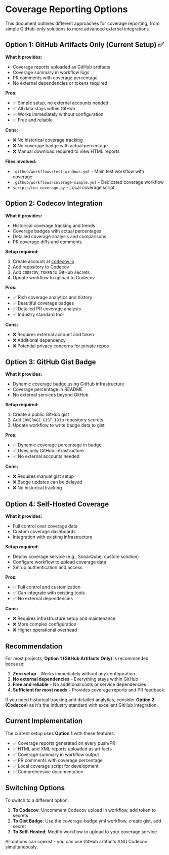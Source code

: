 # Coverage Reporting Options

This document outlines different approaches for coverage reporting, from simple GitHub-only solutions to more advanced external integrations.

## Option 1: GitHub Artifacts Only (Current Setup) ✅

**What it provides:**
- Coverage reports uploaded as GitHub artifacts
- Coverage summary in workflow logs
- PR comments with coverage percentage
- No external dependencies or tokens required

**Pros:**
- ✅ Simple setup, no external accounts needed
- ✅ All data stays within GitHub
- ✅ Works immediately without configuration
- ✅ Free and reliable

**Cons:**
- ❌ No historical coverage tracking
- ❌ No coverage badge with actual percentage
- ❌ Manual download required to view HTML reports

**Files involved:**
- `.github/workflows/test-windows.yml` - Main test workflow with coverage
- `.github/workflows/coverage-simple.yml` - Dedicated coverage workflow
- `scripts/run_coverage.py` - Local coverage script

## Option 2: Codecov Integration

**What it provides:**
- Historical coverage tracking and trends
- Coverage badges with actual percentages
- Detailed coverage analysis and comparisons
- PR coverage diffs and comments

**Setup required:**
1. Create account at [codecov.io](https://codecov.io)
2. Add repository to Codecov
3. Add `CODECOV_TOKEN` to GitHub secrets
4. Update workflow to upload to Codecov

**Pros:**
- ✅ Rich coverage analytics and history
- ✅ Beautiful coverage badges
- ✅ Detailed PR coverage analysis
- ✅ Industry standard tool

**Cons:**
- ❌ Requires external account and token
- ❌ Additional dependency
- ❌ Potential privacy concerns for private repos

## Option 3: GitHub Gist Badge

**What it provides:**
- Dynamic coverage badge using GitHub infrastructure
- Coverage percentage in README
- No external services beyond GitHub

**Setup required:**
1. Create a public GitHub gist
2. Add `COVERAGE_GIST_ID` to repository secrets
3. Update workflow to write badge data to gist

**Pros:**
- ✅ Dynamic coverage percentage in badge
- ✅ Uses only GitHub infrastructure
- ✅ No external accounts needed

**Cons:**
- ❌ Requires manual gist setup
- ❌ Badge updates can be delayed
- ❌ No historical tracking

## Option 4: Self-Hosted Coverage

**What it provides:**
- Full control over coverage data
- Custom coverage dashboards
- Integration with existing infrastructure

**Setup required:**
- Deploy coverage service (e.g., SonarQube, custom solution)
- Configure workflow to upload coverage data
- Set up authentication and access

**Pros:**
- ✅ Full control and customization
- ✅ Can integrate with existing tools
- ✅ No external dependencies

**Cons:**
- ❌ Requires infrastructure setup and maintenance
- ❌ More complex configuration
- ❌ Higher operational overhead

## Recommendation

For most projects, **Option 1 (GitHub Artifacts Only)** is recommended because:

1. **Zero setup** - Works immediately without any configuration
2. **No external dependencies** - Everything stays within GitHub
3. **Free and reliable** - No additional costs or service dependencies
4. **Sufficient for most needs** - Provides coverage reports and PR feedback

If you need historical tracking and detailed analytics, consider **Option 2 (Codecov)** as it's the industry standard with excellent GitHub integration.

## Current Implementation

The current setup uses **Option 1** with these features:

- ✅ Coverage reports generated on every push/PR
- ✅ HTML and XML reports uploaded as artifacts
- ✅ Coverage summary in workflow output
- ✅ PR comments with coverage percentage
- ✅ Local coverage script for development
- ✅ Comprehensive documentation

## Switching Options

To switch to a different option:

1. **To Codecov**: Uncomment Codecov upload in workflow, add token to secrets
2. **To Gist Badge**: Use the coverage-badge.yml workflow, create gist, add secret
3. **To Self-Hosted**: Modify workflow to upload to your coverage service

All options can coexist - you can use GitHub artifacts AND Codecov simultaneously.
